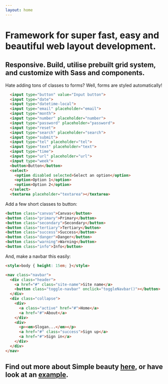 ```yaml
---
layout: home
---
```

# Framework for super fast, easy and beautiful web layout development.
## Responsive. Build, utilise prebuilt grid system, and customize with Sass and components.

Hate adding tons of classes to forms? Well, forms are styled automatically!

```html
  <input type="button" value="Input button">
  <input type="date">
  <input type="datetime-local">
  <input type="email" placeholder="email">
  <input type="month">
  <input type="number" placeholder="number">
  <input type="password" placeholder="password">
  <input type="reset">
  <input type="search" placeholder="search">
  <input type="submit">
  <input type="tel" placeholder="tel">
  <input type="text" placeholder="text">
  <input type="time">
  <input type="url" placeholder="url">
  <input type="week">
  <button>Button</button>
  <select>
    <option disabled selected>Select an option</option>
    <option>Option 1</option>
    <option>Option 2</option>
  </select>
  <textarea placeholder="textarea"></textarea>
```

Add a few short classes to button:
```html
<button class="canvas">Canvas</button>
<button class="primary">Primary</button>
<button class="secondary">Secondary</button>
<button class="tertiary">Tertiary</button>
<button class="success">Success</button>
<button class="danger">Danger</button>
<button class="warning">Warning</button>
<button class="info">Info</button>
```

And, make a navbar this easily:

```html
<style>body { height: 15em; }</style>

<nav class="navbar">
  <div class="header">
    <a href="#" class="site-name">Site name</a>
    <button class="toggle-navbar" onclick="toggleNavbar()"></button>
  </div>
  <div class="collapse">
    <div>
      <a class="active" href="#">Home</a>
      <a href="#">About</a>
    </div>
    <div>
      <p><em>Slogan...</em></p>
      <a href="#" class="success">Sign up</a>
      <a href="#">Sign in</a>
    </div>
  </div>
</nav>
```

## Find out more about Simple beauty <a class="success button" href="/docs/installation.html">here</a>, or have look at an <a class="success button" href="/theme">example</a>.
